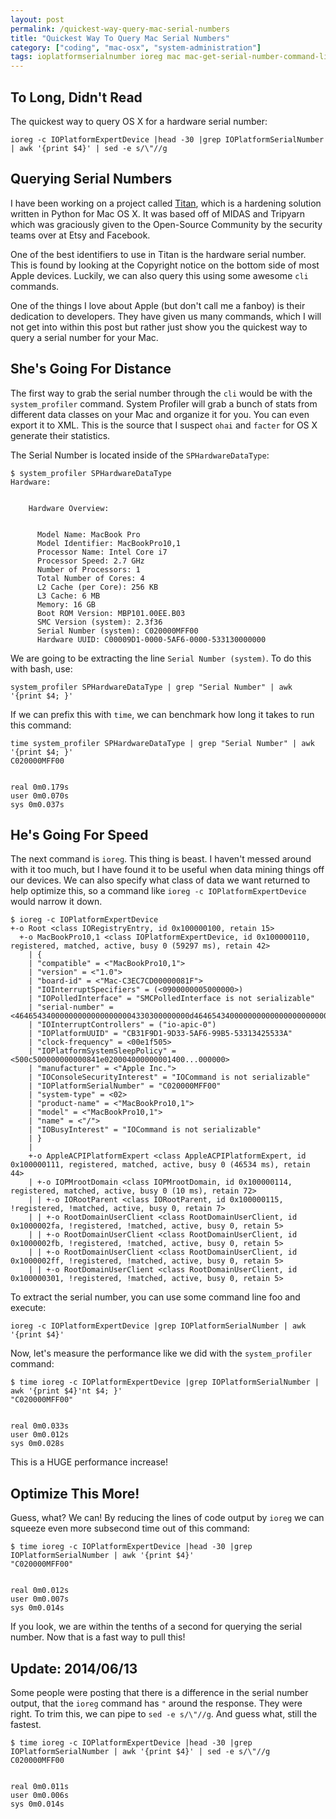 ```yaml
---
layout: post
permalink: /quickest-way-query-mac-serial-numbers
title: "Quickest Way To Query Mac Serial Numbers"
category: ["coding", "mac-osx", "system-administration"]
tags: ioplatformserialnumber ioreg mac mac-get-serial-number-command-line mac-get-serial-number-terminal optimization performance serial-number system_profiler titan
---
```

## To Long, Didn't Read

The quickest way to query OS X for a hardware serial number:

    ioreg -c IOPlatformExpertDevice |head -30 |grep IOPlatformSerialNumber | awk '{print $4}' | sed -e s/\"//g

## Querying Serial Numbers

I have been working on a project called [Titan](https://github.com/mikemackintosh/titan), which is a hardening solution written in Python for Mac OS X. It was based off of MIDAS and Tripyarn which was graciously given to the Open-Source Community by the security teams over at Etsy and Facebook.

One of the best identifiers to use in Titan is the hardware serial number. This is found by looking at the Copyright notice on the bottom side of most Apple devices. Luckily, we can also query this using some awesome `cli` commands.

One of the things I love about Apple (but don't call me a fanboy) is their dedication to developers. They have given us many commands, which I will not get into within this post but rather just show you the quickest way to query a serial number for your Mac.

## She's Going For Distance

The first way to grab the serial number through the `cli` would be with the `system_profiler` command. System Profiler will grab a bunch of stats from different data classes on your Mac and organize it for you. You can even export it to XML. This is the source that I suspect `ohai` and `facter` for OS X generate their statistics.

The Serial Number is located inside of the `SPHardwareDataType`:

    $ system_profiler SPHardwareDataType
    Hardware:
    
    
        Hardware Overview:
    
    
          Model Name: MacBook Pro
          Model Identifier: MacBookPro10,1
          Processor Name: Intel Core i7
          Processor Speed: 2.7 GHz
          Number of Processors: 1
          Total Number of Cores: 4
          L2 Cache (per Core): 256 KB
          L3 Cache: 6 MB
          Memory: 16 GB
          Boot ROM Version: MBP101.00EE.B03
          SMC Version (system): 2.3f36
          Serial Number (system): C020000MFF00
          Hardware UUID: C00009D1-0000-5AF6-0000-533130000000

We are going to be extracting the line `Serial Number (system)`. To do this with bash, use:

    system_profiler SPHardwareDataType | grep "Serial Number" | awk '{print $4; }'

If we can prefix this with `time`, we can benchmark how long it takes to run this command:

    time system_profiler SPHardwareDataType | grep "Serial Number" | awk '{print $4; }'
    C020000MFF00
    
    
    real 0m0.179s
    user 0m0.070s
    sys 0m0.037s

## He's Going For Speed

The next command is `ioreg`. This thing is beast. I haven't messed around with it too much, but I have found it to be useful when data mining things off our devices. We can also specify what class of data we want returned to help optimize this, so a command like `ioreg -c IOPlatformExpertDevice` would narrow it down.

    $ ioreg -c IOPlatformExpertDevice
    +-o Root <class IORegistryEntry, id 0x100000100, retain 15>
      +-o MacBookPro10,1 <class IOPlatformExpertDevice, id 0x100000110, registered, matched, active, busy 0 (59297 ms), retain 42>
        | {
        | "compatible" = <"MacBookPro10,1">
        | "version" = <"1.0">
        | "board-id" = <"Mac-C3EC7CD00000081F">
        | "IOInterruptSpecifiers" = (<0900000005000000>)
        | "IOPolledInterface" = "SMCPolledInterface is not serializable"
        | "serial-number" = <464654340000000000000000004330300000000d46465434000000000000000000000000000000000000>
        | "IOInterruptControllers" = ("io-apic-0")
        | "IOPlatformUUID" = "CB31F9D1-9D33-5AF6-99B5-53313425533A"
        | "clock-frequency" = <00e1f505>
        | "IOPlatformSystemSleepPolicy" = <500c500000000000841e020004000000001400...000000>
        | "manufacturer" = <"Apple Inc.">
        | "IOConsoleSecurityInterest" = "IOCommand is not serializable"
        | "IOPlatformSerialNumber" = "C020000MFF00"
        | "system-type" = <02>
        | "product-name" = <"MacBookPro10,1">
        | "model" = <"MacBookPro10,1">
        | "name" = <"/">
        | "IOBusyInterest" = "IOCommand is not serializable"
        | }
        |
        +-o AppleACPIPlatformExpert <class AppleACPIPlatformExpert, id 0x100000111, registered, matched, active, busy 0 (46534 ms), retain 44>
        | +-o IOPMrootDomain <class IOPMrootDomain, id 0x100000114, registered, matched, active, busy 0 (10 ms), retain 72>
        | | +-o IORootParent <class IORootParent, id 0x100000115, !registered, !matched, active, busy 0, retain 7>
        | | +-o RootDomainUserClient <class RootDomainUserClient, id 0x1000002fa, !registered, !matched, active, busy 0, retain 5>
        | | +-o RootDomainUserClient <class RootDomainUserClient, id 0x1000002fb, !registered, !matched, active, busy 0, retain 5>
        | | +-o RootDomainUserClient <class RootDomainUserClient, id 0x1000002ff, !registered, !matched, active, busy 0, retain 5>
        | | +-o RootDomainUserClient <class RootDomainUserClient, id 0x100000301, !registered, !matched, active, busy 0, retain 5>

To extract the serial number, you can use some command line foo and execute:

    ioreg -c IOPlatformExpertDevice |grep IOPlatformSerialNumber | awk '{print $4}'

Now, let's measure the performance like we did with the `system_profiler` command:

    $ time ioreg -c IOPlatformExpertDevice |grep IOPlatformSerialNumber | awk '{print $4}'nt $4; }'
    "C020000MFF00"
    
    
    real 0m0.033s
    user 0m0.012s
    sys 0m0.028s

This is a HUGE performance increase!

## Optimize This More!

Guess, what? We can! By reducing the lines of code output by `ioreg` we can squeeze even more subsecond time out of this command:

    $ time ioreg -c IOPlatformExpertDevice |head -30 |grep IOPlatformSerialNumber | awk '{print $4}'
    "C020000MFF00"
    
    
    real 0m0.012s
    user 0m0.007s
    sys 0m0.014s

If you look, we are within the tenths of a second for querying the serial number. Now that is a fast way to pull this!

## Update: 2014/06/13

Some people were posting that there is a difference in the serial number output, that the `ioreg` command has `"` around the response. They were right. To trim this, we can pipe to `sed -e s/\"//g`. And guess what, still the fastest.

    $ time ioreg -c IOPlatformExpertDevice |head -30 |grep IOPlatformSerialNumber | awk '{print $4}' | sed -e s/\"//g
    C020000MFF00
    
    
    real 0m0.011s
    user 0m0.006s
    sys 0m0.014s

